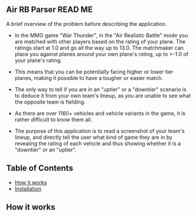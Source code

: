 ## Air RB Parser READ ME

A brief overview of the problem before describing the application.

- In the MMO game "War Thunder", in the "Air Realistic Battle" mode you are matched with other players based on the rating of your plane. The ratings start at 1.0 and go all the way up to 13.0. The matchmaker can place you against planes around your own plane's rating, up to +-1.0 of your plane's rating.

- This means that you can be potentially facing higher or lower tier planes, making it possible to have a tougher or easier match.

- The only way to tell if you are in an "uptier" or a "downtier" scenario is to deduce it from your own team's lineup, as you are unable to see what the opposite team is fielding.

- As there are over 1160+ vehicles and vehicle variants in the game, it is rather difficult to know them all.

- The purpose of this application is to read a screenshot of your team's lineup, and directly tell the user what kind of game they are in by revealing the rating of each vehicle and thus showing whether it is a "downtier" or an "uptier".

## Table of Contents

- [How it works](#how-it-works)
- [Installation](#installation)

## How it works

